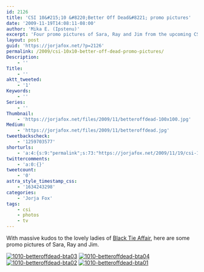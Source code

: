 ```yaml
---
id: 2126
title: 'CSI 10&#215;10 &#8220;Better Off Dead&#8221; promo pictures'
date: '2009-11-19T14:08:11-08:00'
author: 'Mika E. (Ipstenu)'
excerpt: 'Four promo pictures of Sara, Ray and Jim from the upcoming CSI Episodes "Better Off Dead" (airs Dec 17th).'
layout: post
guid: 'https://jorjafox.net/?p=2126'
permalink: /2009/csi-10x10-better-off-dead-promo-pictures/
Description:
    - ''
Title:
    - ''
aktt_tweeted:
    - '1'
Keywords:
    - ''
Series:
    - ''
Thumbnail:
    - 'https://jorjafox.net/files/2009/11/betteroffdead-100x100.jpg'
Medium:
    - 'https://jorjafox.net/files/2009/11/betteroffdead.jpg'
tweetbackscheck:
    - '1259703577'
shorturls:
    - 'a:4:{s:9:"permalink";s:73:"https://jorjafox.net/2009/11/19/csi-10x10-better-off-dead-promo-pictures/";s:7:"tinyurl";s:26:"http://tinyurl.com/ygfglmy";s:4:"isgd";s:18:"http://is.gd/52VNz";s:5:"bitly";s:20:"http://bit.ly/7A3CN9";}'
twittercomments:
    - 'a:0:{}'
tweetcount:
    - '0'
astra_style_timestamp_css:
    - '1634243298'
categories:
    - 'Jorja Fox'
tags:
    - csi
    - photos
    - tv
---
```


With massive kudos to the lovely ladies of <a href="http://blacktie-affair.org/">Black Tie Affair</a>, here are some promo pictures of Sara, Ray and Jim.

<a href="https://jorjafox.net/gallery/tv/csi/pub/s10/1010-betteroffdead-bta03.jpg"><img class="ZenphotoPress_thumb " alt="1010-betteroffdead-bta03" title="1010-betteroffdead-bta03" src="https://jorjafox.net/gallery/cache/tv/csi/pub/s10/1010-betteroffdead-bta03_200_cw200_ch200_thumb.jpg"  /></a> <a href="https://jorjafox.net/gallery/tv/csi/pub/s10/1010-betteroffdead-bta04.jpg"><img class="ZenphotoPress_thumb " alt="1010-betteroffdead-bta04" title="1010-betteroffdead-bta04" src="https://jorjafox.net/gallery/cache/tv/csi/pub/s10/1010-betteroffdead-bta04_200_cw200_ch200_thumb.jpg"  /></a> <a href="https://jorjafox.net/gallery/tv/csi/pub/s10/1010-betteroffdead-bta02.jpg"><img class="ZenphotoPress_thumb " alt="1010-betteroffdead-bta02" title="1010-betteroffdead-bta02" src="https://jorjafox.net/gallery/cache/tv/csi/pub/s10/1010-betteroffdead-bta02_200_cw200_ch200_thumb.jpg"  /></a> <a href="https://jorjafox.net/gallery/tv/csi/pub/s10/1010-betteroffdead-bta01.jpg"><img class="ZenphotoPress_thumb " alt="1010-betteroffdead-bta01" title="1010-betteroffdead-bta01" src="https://jorjafox.net/gallery/cache/tv/csi/pub/s10/1010-betteroffdead-bta01_200_cw200_ch200_thumb.jpg"  /></a>